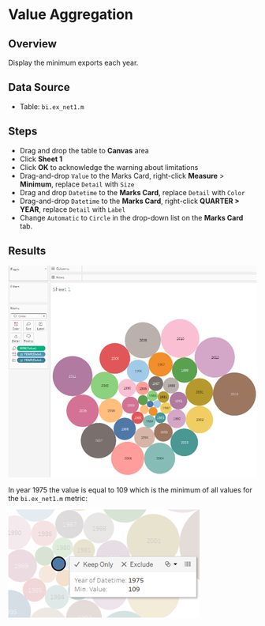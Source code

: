 # Value Aggregation

## Overview

Display the minimum exports each year.

## Data Source

* Table: `bi.ex_net1.m`

## Steps

* Drag and drop the table to **Canvas** area
* Click **Sheet 1**
* Click **OK** to acknowledge the warning about limitations
* Drag-and-drop `Value` to the Marks Card, right-click **Measure** > **Minimum**, replace `Detail` with `Size`
* Drag and drop `Datetime` to the **Marks Card**, replace `Detail` with `Color`
* Drag-and-drop `Datetime` to the **Marks Card**, right-click **QUARTER > YEAR**, replace `Detail` with `Label`
* Change `Automatic` to `Circle` in the drop-down list on the **Marks Card** tab.

## Results

![](../images/min_aggr.png)

In year 1975 the value is equal to 109 which is the minimum of all values for the `bi.ex_net1.m` metric:

![](../images/min_val.png)
